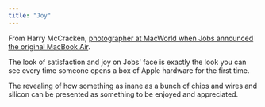 ```yaml
---
title: "Joy"
---
```

<p>From Harry McCracken, <a href="http://technologizer.com/2011/10/05/steve-jobs-1955-2011/" title="" target="">photographer at MacWorld when Jobs announced the original MacBook Air</a>.</p>
<p>The look of satisfaction and joy on Jobs' face is exactly the look you can see every time someone opens a box of Apple hardware for the first time. </p>
<p>The revealing of how something as inane as a bunch of chips and wires and silicon can be presented as something to be enjoyed and appreciated.</p>
